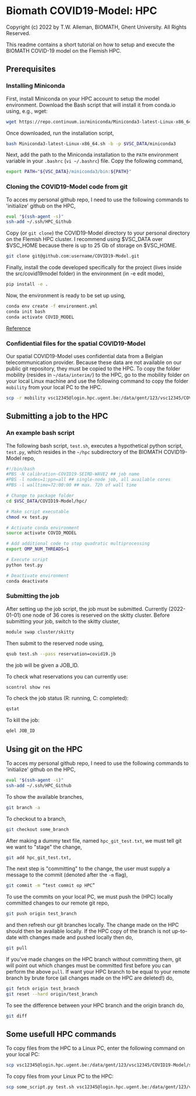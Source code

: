 # Biomath COVID19-Model: HPC

Copyright (c) 2022 by T.W. Alleman, BIOMATH, Ghent University. All Rights Reserved.

This readme contains a short tutorial on how to setup and execute the BIOMATH COVID-19 model on the Flemish HPC.

## Prerequisites

### Installing Miniconda

First, install Miniconda on your HPC account to setup the model environment. Download the Bash script that will install it from conda.io using, e.g., wget:
```bash
wget https://repo.continuum.io/miniconda/Miniconda3-latest-Linux-x86_64.sh
```

Once downloaded, run the installation script,
```bash
bash Miniconda3-latest-Linux-x86_64.sh -b -p $VSC_DATA/miniconda3
```

Next, add the path to the Miniconda installation to the `PATH` environment variable in your `.bashrc` (`vi ~/.bashrc`) file. Copy the following command,
```bash
export PATH="${VSC_DATA}/miniconda3/bin:${PATH}"
```
### Cloning the COVID19-Model code from git

To acces my personal github repo, I need to use the following commands to 'initialize' github on the HPC,
```bash
eval "$(ssh-agent -s)"
ssh-add ~/.ssh/HPC_Github
```

Copy (or `git clone`) the COVID19-Model directory to your personal directory on the Flemish HPC cluster. I recommend using $VSC_DATA over $VSC_HOME because there is up to 25 Gb of storage on $VSC_HOME.
```bash
git clone git@github.com:username/COVID19-Model.git 
```

Finally, install the code developed specifically for the project (lives inside the src/covid19model folder) in the environment (in -e edit mode),
```bash
pip install -e .

```
Now, the environment is ready to be set up using,
```bash
conda env create -f environment.yml
conda init bash
conda activate COVID_MODEL
```

[Reference](https://vlaams-supercomputing-centrum-vscdocumentation.readthedocs-hosted.com/en/latest/software/python_package_management.html?highlight=conda#install-an-additional-package)

### Confidential files for the spatial COVID19-Model

Our spatial COVID19-Model uses confidential data from a Belgian telecommunication provider. Because these data are not available on our public git repository, they must be copied to the HPC. To copy the folder mobility (resides in `~/data/interim/`) to the HPC, go to the mobility folder on your local Linux machine and use the following command to copy the folder `mobility` from your local PC to the HPC.
```bash
scp -r mobility vsc12345@login.hpc.ugent.be:/data/gent/123/vsc12345/COVID19-Model/data/interim/
```

## Submitting a job to the HPC

### An example bash script

The following bash script, `test.sh`, executes a hypothetical python script, `test.py`, which resides in the `~/hpc` subdirectory of the BIOMATH COVID19-Model repo,

```bash
#!/bin/bash
#PBS -N calibration-COVID19-SEIRD-WAVE2 ## job name
#PBS -l nodes=1:ppn=all ## single-node job, all available cores
#PBS -l walltime=72:00:00 ## max. 72h of wall time

# Change to package folder
cd $VSC_DATA/COVID19-Model/hpc/

# Make script executable
chmod +x test.py

# Activate conda environment
source activate COVID_MODEL

# Add additional code to stop quadratic multiprocessing
export OMP_NUM_THREADS=1

# Execute script
python test.py

# Deactivate environment
conda deactivate
```

### Submitting the job

After setting up the job script, the job must be submitted. Currently (2022-01-01) one node of 36 cores is reserved on the skitty cluster. Before submitting your job, switch to the skitty cluster,
```bash
module swap cluster/skitty
```

Then submit to the reserved node using,
```bash
qsub test.sh --pass reservation=covid19.jb
```
the job will be given a JOB_ID.

To check what reservations you can currently use:
```bash
scontrol show res
```

To check the job status (R: running, C: completed):
```bash
qstat
```

To kill the job:
```bash
qdel JOB_ID
```

## Using git on the HPC

To acces my personal github repo, I need to use the following commands to 'initialize' github on the HPC,
```bash
eval "$(ssh-agent -s)"
ssh-add ~/.ssh/HPC_Github
```

To show the available branches,
```bash
git branch -a
```

To checkout to a branch,
```bash
git checkout some_branch
```

After making a dummy text file, named `hpc_git_test.txt`, we must tell git we want to "stage" the change,
```bash
git add hpc_git_test.txt,
```

The next step is "committing" to the change, the user must supply a message to the commit (denoted after the `-m` flag),
```bash
git commit -m “test commit op HPC”
```

To use the commits on your local PC, we must push the (HPC) locally committed changes to our remote git repo,
```bash
git push origin test_branch
```
and then refresh our git branches locally. The change made on the HPC should then be available locally. If the HPC copy of the branch is not up-to-date with changes made and pushed locally then do,
```bash
git pull
```

If you've made changes on the HPC branch without committing them, git will point out which changes must be committed first before you can perform the above `pull`. If want your HPC branch to be equal to your remote branch by brute force (all changes made on the HPC are deleted!) do,
```bash
git fetch origin test_branch
git reset --hard origin/test_branch
```
To see the difference between your HPC branch and the origin branch do,
```bash
git diff
```

## Some usefull HPC commands

To copy files from the HPC to a Linux PC, enter the following command on your local PC:
```bash
scp vsc12345@login.hpc.ugent.be:/data/gent/123/vsc12345/COVID19-Model/some_script.py .
```

To copy files from your Linux PC to the HPC:

```bash
scp some_script.py test.sh vsc12345@login.hpc.ugent.be:/data/gent/123/vsc12345/COVID19-Model/
```